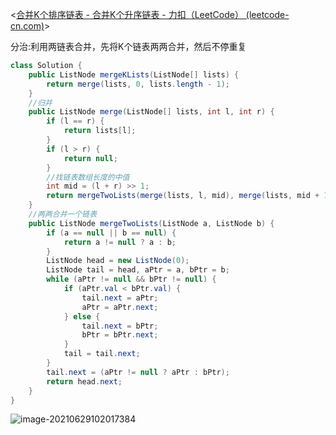 <[合并K个排序链表 - 合并K个升序链表 - 力扣（LeetCode） (leetcode-cn.com)](https://leetcode-cn.com/problems/merge-k-sorted-lists/solution/he-bing-kge-pai-xu-lian-biao-by-leetcode-solutio-2/)>

分治:利用两链表合并，先将K个链表两两合并，然后不停重复

```java
class Solution {
    public ListNode mergeKLists(ListNode[] lists) {
        return merge(lists, 0, lists.length - 1);
    }
	//归并
    public ListNode merge(ListNode[] lists, int l, int r) {
        if (l == r) {
            return lists[l];
        }
        if (l > r) {
            return null;
        }
        //找链表数组长度的中值
        int mid = (l + r) >> 1;
        return mergeTwoLists(merge(lists, l, mid), merge(lists, mid + 1, r));
    }
	//两两合并一个链表
    public ListNode mergeTwoLists(ListNode a, ListNode b) {
        if (a == null || b == null) {
            return a != null ? a : b;
        }
        ListNode head = new ListNode(0);
        ListNode tail = head, aPtr = a, bPtr = b;
        while (aPtr != null && bPtr != null) {
            if (aPtr.val < bPtr.val) {
                tail.next = aPtr;
                aPtr = aPtr.next;
            } else {
                tail.next = bPtr;
                bPtr = bPtr.next;
            }
            tail = tail.next;
        }
        tail.next = (aPtr != null ? aPtr : bPtr);
        return head.next;
    }
}
```

![image-20210629102017384](C:\Users\sammywei\AppData\Roaming\Typora\typora-user-images\image-20210629102017384.png)

